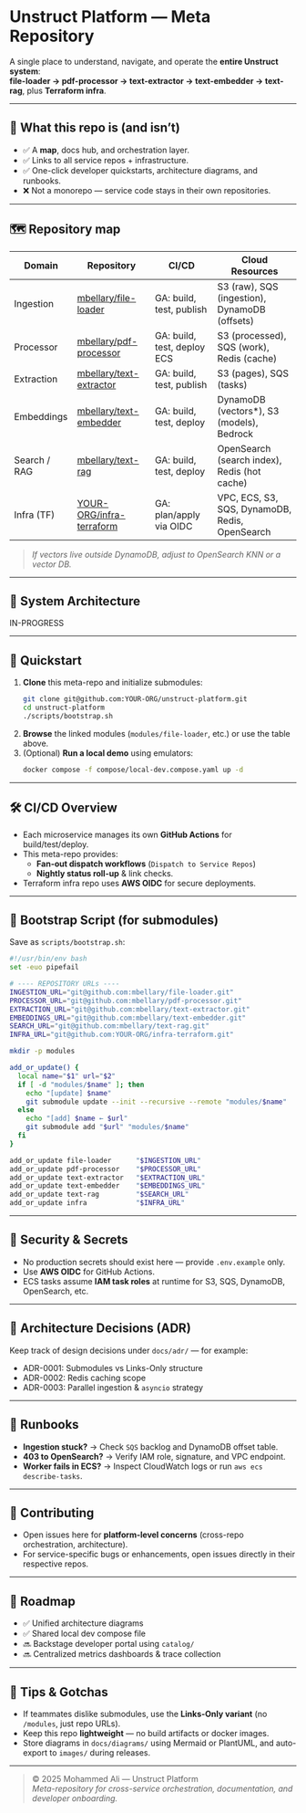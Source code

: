 # Unstruct Platform — Meta Repository

A single place to understand, navigate, and operate the **entire Unstruct system**:  
**file-loader → pdf-processor → text-extractor → text-embedder → text-rag**, plus **Terraform infra**.

---

## 🔭 What this repo is (and isn’t)
- ✅ A **map**, docs hub, and orchestration layer.  
- ✅ Links to all service repos + infrastructure.  
- ✅ One-click developer quickstarts, architecture diagrams, and runbooks.  
- ❌ Not a monorepo — service code stays in their own repositories.

---

## 🗺️ Repository map

| Domain       | Repository                                                                 | CI/CD                      | Cloud Resources |
|---------------|----------------------------------------------------------------------------|-----------------------------|-----------------|
| Ingestion     | [mbellary/file-loader](https://github.com/mbellary/file-loader)         | GA: build, test, publish    | S3 (raw), SQS (ingestion), DynamoDB (offsets) |
| Processor     | [mbellary/pdf-processor](https://github.com/mbellary/pdf-processor)     | GA: build, test, deploy ECS | S3 (processed), SQS (work), Redis (cache) |
| Extraction    | [mbellary/text-extractor](https://github.com/mbellary/text-extractor)   | GA: build, test, publish    | S3 (pages), SQS (tasks) |
| Embeddings    | [mbellary/text-embedder](https://github.com/mbellary/text-embedder)     | GA: build, test, deploy     | DynamoDB (vectors*), S3 (models), Bedrock |
| Search / RAG  | [mbellary/text-rag](https://github.com/mbellary/text-rag)               | GA: build, test, deploy     | OpenSearch (search index), Redis (hot cache) |
| Infra (TF)    | [YOUR-ORG/infra-terraform](https://github.com/YOUR-ORG/infra-terraform) | GA: plan/apply via OIDC     | VPC, ECS, S3, SQS, DynamoDB, Redis, OpenSearch |

> *If vectors live outside DynamoDB, adjust to OpenSearch KNN or a vector DB.*

---

## 🧩 System Architecture

IN-PROGRESS

---

## 🚀 Quickstart

1. **Clone** this meta-repo and initialize submodules:
   ```bash
   git clone git@github.com:YOUR-ORG/unstruct-platform.git
   cd unstruct-platform
   ./scripts/bootstrap.sh
   ```
2. **Browse** the linked modules (`modules/file-loader`, etc.) or use the table above.
3. (Optional) **Run a local demo** using emulators:
   ```bash
   docker compose -f compose/local-dev.compose.yaml up -d
   ```

---

## 🛠️ CI/CD Overview

- Each microservice manages its own **GitHub Actions** for build/test/deploy.  
- This meta-repo provides:
  - **Fan-out dispatch workflows** (`Dispatch to Service Repos`)
  - **Nightly status roll-up** & link checks.
- Terraform infra repo uses **AWS OIDC** for secure deployments.

---

## 🧱 Bootstrap Script (for submodules)

Save as `scripts/bootstrap.sh`:

```bash
#!/usr/bin/env bash
set -euo pipefail

# ---- REPOSITORY URLs ----
INGESTION_URL="git@github.com:mbellary/file-loader.git"
PROCESSOR_URL="git@github.com:mbellary/pdf-processor.git"
EXTRACTION_URL="git@github.com:mbellary/text-extractor.git"
EMBEDDINGS_URL="git@github.com:mbellary/text-embedder.git"
SEARCH_URL="git@github.com:mbellary/text-rag.git"
INFRA_URL="git@github.com:YOUR-ORG/infra-terraform.git"

mkdir -p modules

add_or_update() {
  local name="$1" url="$2"
  if [ -d "modules/$name" ]; then
    echo "[update] $name"
    git submodule update --init --recursive --remote "modules/$name"
  else
    echo "[add] $name ← $url"
    git submodule add "$url" "modules/$name"
  fi
}

add_or_update file-loader      "$INGESTION_URL"
add_or_update pdf-processor    "$PROCESSOR_URL"
add_or_update text-extractor   "$EXTRACTION_URL"
add_or_update text-embedder    "$EMBEDDINGS_URL"
add_or_update text-rag         "$SEARCH_URL"
add_or_update infra            "$INFRA_URL"
```

---

## 🔐 Security & Secrets

- No production secrets should exist here — provide `.env.example` only.  
- Use **AWS OIDC** for GitHub Actions.  
- ECS tasks assume **IAM task roles** at runtime for S3, SQS, DynamoDB, OpenSearch, etc.

---

## 🧠 Architecture Decisions (ADR)

Keep track of design decisions under `docs/adr/` — for example:
- ADR-0001: Submodules vs Links-Only structure  
- ADR-0002: Redis caching scope  
- ADR-0003: Parallel ingestion & `asyncio` strategy  

---

## 📒 Runbooks

- **Ingestion stuck?** → Check `SQS` backlog and DynamoDB offset table.  
- **403 to OpenSearch?** → Verify IAM role, signature, and VPC endpoint.  
- **Worker fails in ECS?** → Inspect CloudWatch logs or run `aws ecs describe-tasks`.

---

## 🤝 Contributing

- Open issues here for **platform-level concerns** (cross-repo orchestration, architecture).  
- For service-specific bugs or enhancements, open issues directly in their respective repos.

---

## 📌 Roadmap

- ✅ Unified architecture diagrams  
- ✅ Shared local dev compose file  
- 🔜 Backstage developer portal using `catalog/`  
- 🔜 Centralized metrics dashboards & trace collection  

---

## 🧭 Tips & Gotchas

- If teammates dislike submodules, use the **Links-Only variant** (no `/modules`, just repo URLs).  
- Keep this repo **lightweight** — no build artifacts or docker images.  
- Store diagrams in `docs/diagrams/` using Mermaid or PlantUML, and auto-export to `images/` during releases.

---

> © 2025 Mohammed Ali — Unstruct Platform  
> _Meta-repository for cross-service orchestration, documentation, and developer onboarding._
